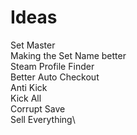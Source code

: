 # Ideas
Set Master\
Making the Set Name better\
Steam Profile Finder\
Better Auto Checkout\
Anti Kick\
Kick All\
Corrupt Save\
Sell Everything\
